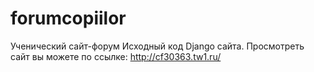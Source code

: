 # forumcopiilor
Ученический сайт-форум
Исходный код Django сайта.
Просмотреть сайт вы можете по ссылке: http://cf30363.tw1.ru/
